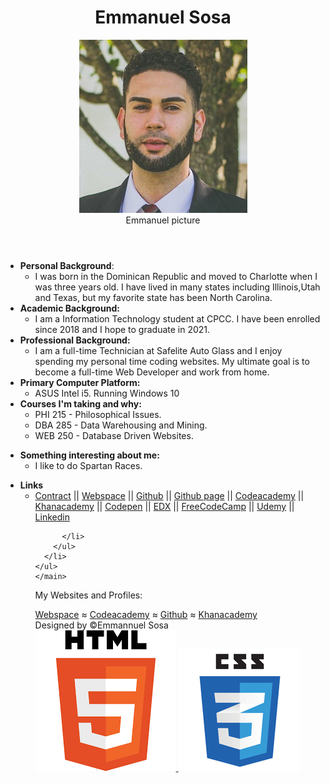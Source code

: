 <!doctype html>
<html lang="en">
  <head>
		<meta charset="utf-8">
		<meta name="viewport" content="width=device-width, initial-scale=1, shrink-to-fit=no">
		<link rel="stylesheet" type="text/css" href="../styles/default.css">
		<link rel="stylesheet" href="https://stackpath.bootstrapcdn.com/bootstrap/4.1.3/css/bootstrap.min.css" integrity="sha384-MCw98/SFnGE8fJT3GXwEOngsV7Zt27NXFoaoApmYm81iuXoPkFOJwJ8ERdknLPMO" crossorigin="anonymous">
	 <!-- jQuery first, then Popper.js, then Bootstrap JS -->
		<!-- <script src="https://code.jquery.com/jquery-3.3.1.slim.min.js" integrity="sha384-q8i/X+965DzO0rT7abK41JStQIAqVgRVzpbzo5smXKp4YfRvH+8abtTE1Pi6jizo" crossorigin="anonymous"></script>
		<script src="https://cdnjs.cloudflare.com/ajax/libs/popper.js/1.14.3/umd/popper.min.js" integrity="sha384-ZMP7rVo3mIykV+2+9J3UJ46jBk0WLaUAdn689aCwoqbBJiSnjAK/l8WvCWPIPm49" crossorigin="anonymous"></script>
		<script src="https://stackpath.bootstrapcdn.com/bootstrap/4.1.3/js/bootstrap.min.js" integrity="sha384-ChfqqxuZUCnJSK3+MXmPNIyE6ZbWh2IMqE241rYiqJxyMiZ6OW/JmZQ5stwEULTy" crossorigin="anonymous"></script>
	   -->
	   <title>
			Emmanuel Sosa
	   </title>
  </head>
  <body>
    <header>
		<h1 >Emmanuel Sosa</h1>
		<figure >
			<img  src="../Images/emmanuelheadshot-reduced.jpg" alt="emmanuel_pic"/>
			<figcaption> Emmanuel picture</figcaption>
			</figure>
	</header>
	<main>
		<ul>
			<li><strong>Personal Background</strong>:
				<ul>
					<li> I was born in the Dominican Republic and moved to Charlotte when I was three years old. I have lived in many states including Illinois,Utah and Texas, but my favorite state has been North Carolina.</li>
				</ul>
			</li>
			<li><strong>Academic Background:</strong>
				<ul>
					<li>I am a Information Technology student at CPCC. I have been enrolled since 2018 and I hope to graduate in 2021.</li>
				</ul>
			</li>
			<li><strong>Professional Background:</strong>
				<ul>
					<li>I am a full-time Technician at Safelite Auto Glass and I enjoy spending my personal time coding websites. My ultimate goal is to become a full-time Web Developer and work from home.</li>
				</ul>
			</li>
			<li><strong>Primary Computer Platform:</strong>
				<ul>
					<li>ASUS Intel i5. Running Windows 10 </li>
				</ul>
			</li>
			<li><strong>Courses I'm taking and why:</strong>
				<ul>
					<li>PHI 215 - Philosophical Issues. </li>
					<li>DBA 285 - Data Warehousing and Mining.</li>
					<li>WEB 250 - Database Driven Websites. </li>
				</ul>
			</li>
        </ul>
		<ul>
			<li><strong>Something interesting about me:</strong>
				<ul>
					<li>I like to do Spartan Races.</li>
				</ul>
			</li>
		</ul>
    <ul>
      <li> <strong>Links</strong>
        <ul>
          <li>
            <a href="contract_web250.html" target="_blank">Contract</a> ||
            <a href="http://students.cpcc.edu/~esosa001/" target="_blank">Webspace</a> ||
            <a href="https://github.com/sosaeman" target="_blank" >Github</a> || 
            <a href="https://sosaeman.github.io/" target="_blank">Github page</a> || 
            <a href="https://www.codecademy.com/profiles/sosaeman" target="_blank">Codeacademy</a> || 
            <a href="https://www.khanacademy.org/profile/kaid_160596572643861877219824/#" target="_blank">Khanacademy</a> || 
            <a href="https://codepen.io/dashboard/" target="_blank">Codepen</a> ||
            <a href="https://profile.edx.org/u/sosaeman" target="_blank">EDX</a> ||
            <a href="https://www.freecodecamp.org/fccfb2f88cd-896f-4742-9875-4bbdd846f7ac" target="_blank">FreeCodeCamp</a> ||
            <a href="https://www.udemy.com/user/emmanuel-sosa/" target="_blank">Udemy</a> ||
            <a href="https://www.linkedin.com/in/emmanuel-sosa/" target="_blank">Linkedin</a>

          </li>
        </ul>
      </li>
    </ul>
	</main>

   <footer>
   <P>My Websites and Profiles:</p> 
	<a href ="http://students.cpcc.edu/~esosa001/" target="_blank">Webspace</a> 
	&asymp; 
	<a href="https://www.codecademy.com/sosaeman" target="_blank">Codeacademy</a>
	&asymp;
	<a href="https://github.com/sosaeman" target="_blank">Github</a>
	&asymp;
    <a href="//www.khanacademy.org/profile/kaid_160596572643861877219824/#" target="_blank">Khanacademy</a>
     <br/>Designed by &copy;Emmannuel Sosa
       <br/>
		<a  href="http://validator.w3.org/check?uri=referer" target="blank">
			<img class="validator" src="images/html5.png" alt="html5_validator"/>
		</a>
		<a  href="http://jigsaw.w3.org/css-validator/check/referer" target="blank">
			<img class="validator" src="images/css3.png" alt="css_validator"/>
		</a>
   </footer>
   </body>
</html>
